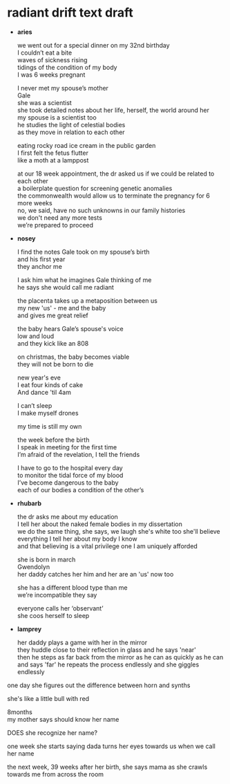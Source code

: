 # radiant drift text draft

- **aries**

  we went out for a special dinner on my 32nd birthday  
  I couldn’t eat a bite  
  waves of sickness rising  
  tidings of the condition of my body  
  I was 6 weeks pregnant  

  I never met my spouse’s mother  
  Gale  
  she was a scientist  
  she took detailed notes about her life, herself, the world around her  
  my spouse is a scientist too  
  he studies the light of celestial bodies  
  as they move in relation to each other  

  eating rocky road ice cream in the public garden  
  I first felt the fetus flutter  
  like a moth at a lamppost  

  at our 18 week appointment, the dr asked us if we could be related to each other  
  a boilerplate question for screening genetic anomalies  
  the commonwealth would allow us to terminate the pregnancy for 6 more weeks  
  no, we said, have no such unknowns in our family histories  
  we don't need any more tests  
  we’re prepared to proceed

- **nosey**

  I find the notes Gale took on my spouse’s birth  
  and his first year  
  they anchor me  

  I ask him what he imagines Gale thinking of me    
  he says she would call me radiant

  the placenta takes up a metaposition
  between us    
  my new 'us' - me and the baby  
  and gives me great relief  

  the baby hears Gale’s spouse's voice    
  low and loud    
  and they kick like an 808    

  on christmas, the baby becomes viable   
  they will not be born to die    

  new year's eve    
  I eat four kinds of cake  
  And dance 'til 4am  

  I can’t sleep  
  I make myself drones

  my time is still my own  

  the week before the birth    
  I speak in meeting for the first time  
  I’m afraid of the revelation, I tell the friends  

  I have to go to the hospital every day  
  to monitor the tidal force of my blood  
  I’ve become dangerous to the baby  
  each of our bodies a condition of the other’s  

- **rhubarb**

  the dr asks me about my education  
  I tell her about the naked female bodies in my dissertation  
  we do the same thing, she says, we laugh
  she's white too
  she'll believe everything I tell her about my body
  I know  
  and that believing is a vital privilege
  one I am uniquely afforded

  she is born in march  
  Gwendolyn  
  her daddy catches her
  him and her are an 'us' now too

  she has a different blood type than me   
  we’re incompatible they say  

  everyone calls her ‘observant’  
  she coos herself to sleep  

- **lamprey**

  her daddy plays a game with her in the mirror  
  they huddle close to their reflection in glass and he says 'near'  
  then he steps as far back from the mirror as he can
  as quickly as he can  
  and says 'far'
  he repeats the process endlessly
  and she giggles endlessly

one day she figures out the difference between horn and synths

she's like a little bull with red  

8months  
my mother says should know her name  

DOES she recognize her name?

one week she starts saying dada
turns her eyes towards us when we call her name

the next week, 39 weeks after her birth,
she says mama as she crawls towards me
from across the room

